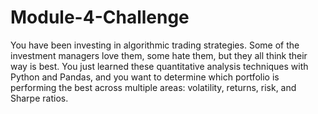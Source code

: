 # Module-4-Challenge
You have been investing in algorithmic trading strategies. Some of the investment managers love them, some hate them, but they all think their way is best.  You just learned these quantitative analysis techniques with Python and Pandas, and you want to determine which portfolio is performing the best across multiple areas: volatility, returns, risk, and Sharpe ratios.
